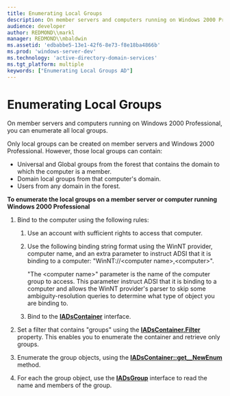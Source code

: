 ```yaml
---
title: Enumerating Local Groups
description: On member servers and computers running on Windows 2000 Professional, you can enumerate all local groups.
audience: developer
author: REDMOND\\markl
manager: REDMOND\\mbaldwin
ms.assetid: 'edbabbe5-13e1-42f6-8e73-f8e18ba4866b'
ms.prod: 'windows-server-dev'
ms.technology: 'active-directory-domain-services'
ms.tgt_platform: multiple
keywords: ["Enumerating Local Groups AD"]
---
```


# Enumerating Local Groups

On member servers and computers running on Windows 2000 Professional, you can enumerate all local groups.

Only local groups can be created on member servers and Windows 2000 Professional. However, those local groups can contain:

-   Universal and Global groups from the forest that contains the domain to which the computer is a member.
-   Domain local groups from that computer's domain.
-   Users from any domain in the forest.

**To enumerate the local groups on a member server or computer running Windows 2000 Professional**

1.  Bind to the computer using the following rules:
    1.  Use an account with sufficient rights to access that computer.
    2.  Use the following binding string format using the WinNT provider, computer name, and an extra parameter to instruct ADSI that it is binding to a computer: "WinNT://&lt;computer name&gt;,&lt;computer&gt;".

        "The &lt;computer name&gt;" parameter is the name of the computer group to access. This parameter instruct ADSI that it is binding to a computer and allows the WinNT provider's parser to skip some ambiguity-resolution queries to determine what type of object you are binding to.

    3.  Bind to the [**IADsContainer**](https://msdn.microsoft.com/library/aa705985) interface.

2.  Set a filter that contains "groups" using the [**IADsContainer.Filter**](https://msdn.microsoft.com/library/aa705985) property. This enables you to enumerate the container and retrieve only groups.
3.  Enumerate the group objects, using the [**IADsContainer::get\_\_NewEnum**](https://msdn.microsoft.com/library/aa705990) method.
4.  For each the group object, use the [**IADsGroup**](https://msdn.microsoft.com/library/aa706021) interface to read the name and members of the group.

 

 




